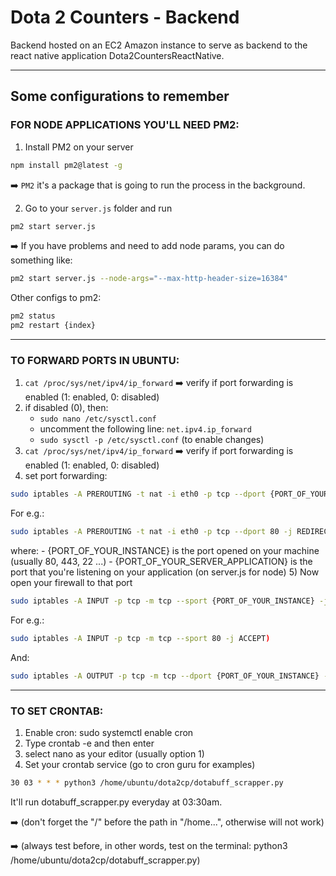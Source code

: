 # Dota 2 Counters - Backend
Backend hosted on an EC2 Amazon instance to serve as backend to the react native application Dota2CountersReactNative.

---

## Some configurations to remember

### FOR NODE APPLICATIONS YOU'LL NEED PM2:
1) Install PM2 on your server 
```bash
npm install pm2@latest -g
```
:arrow_right: ```PM2``` it's a package that is going to run the process in the background.

2) Go to your ```server.js``` folder and run  
```bash
pm2 start server.js
```  
:arrow_right: If you have problems and need to add node params, you can do something like: 
```bash
pm2 start server.js --node-args="--max-http-header-size=16384"
```

Other configs to pm2:
```bash
pm2 status
pm2 restart {index}
```

---

### TO FORWARD PORTS IN UBUNTU:

1) ```cat /proc/sys/net/ipv4/ip_forward```  :arrow_right: verify if port forwarding is enabled (1: enabled, 0: disabled)
2) if disabled (0), then:
    - ```sudo nano /etc/sysctl.conf```
    - uncomment the following line: ```net.ipv4.ip_forward```
    - ```sudo sysctl -p /etc/sysctl.conf```  (to enable changes)
3) ```cat /proc/sys/net/ipv4/ip_forward``` :arrow_right: verify if port forwarding is enabled (1: enabled, 0: disabled)
4) set port forwarding:
```bash
sudo iptables -A PREROUTING -t nat -i eth0 -p tcp --dport {PORT_OF_YOUR_INSTANCE} -j REDIRECT --to-port {PORT_OF_YOUR_SERVER_APPLICATION}
```
For e.g.: 
```bash
sudo iptables -A PREROUTING -t nat -i eth0 -p tcp --dport 80 -j REDIRECT --to-port 8080
```
where:
        - {PORT_OF_YOUR_INSTANCE} is the port opened on your machine (usually 80, 443, 22 ...)
        - {PORT_OF_YOUR_SERVER_APPLICATION} is the port that you're listening on your application (on server.js for node)
5) Now open your firewall to that port
```bash
sudo iptables -A INPUT -p tcp -m tcp --sport {PORT_OF_YOUR_INSTANCE} -j ACCEPT
```
For e.g.:
```bash
sudo iptables -A INPUT -p tcp -m tcp --sport 80 -j ACCEPT)
```
And:
```bash
sudo iptables -A OUTPUT -p tcp -m tcp --dport {PORT_OF_YOUR_INSTANCE} -j ACCEPT
```

---

### TO SET CRONTAB:   
1) Enable cron: sudo systemctl enable cron
2) Type   crontab -e    and then enter
3) select nano as your editor (usually option 1)
4) Set your crontab service (go to cron guru for examples)
```bash
30 03 * * * python3 /home/ubuntu/dota2cp/dotabuff_scrapper.py
```
It'll run dotabuff_scrapper.py everyday at 03:30am.

  :arrow_right: (don't forget the "/" before the path in "/home...", otherwise will not work)
  
  :arrow_right: (always test before, in other words, test on the terminal: python3 /home/ubuntu/dota2cp/dotabuff_scrapper.py)
